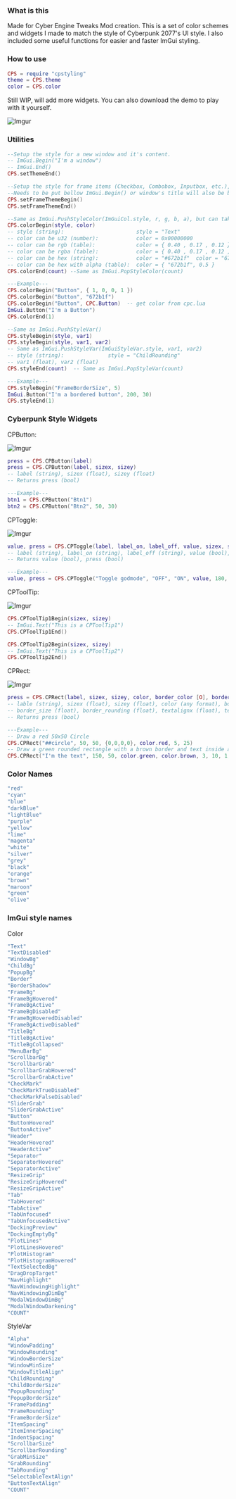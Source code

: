 ### What is this
Made for Cyber Engine Tweaks Mod creation.
This is a set of color schemes and widgets I made to match the style of Cyberpunk 2077's UI style.
I also included some useful functions for easier and faster ImGui styling.

### How to use
```lua
CPS = require "cpstyling"
theme = CPS.theme
color = CPS.color
```
Still WIP, will add more widgets. You can also download the demo to play with it yourself.

![Imgur](https://i.imgur.com/fe3cd4w.png)

### Utilities
```lua
--Setup the style for a new window and it's content.
-- ImGui.Begin("I'm a window")
-- ImGui.End()
CPS.setThemeEnd()

--Setup the style for frame items (Checkbox, Combobox, Inputbox, etc.),
--Needs to be put bellow ImGui.Begin() or window's title will also be bordered.
CPS.setFrameThemeBegin()
CPS.setFrameThemeEnd()

--Same as ImGui.PushStyleColor(ImGuiCol.style, r, g, b, a), but can take any color format.
CPS.colorBegin(style, color)
-- style (string):                       style = "Text"
-- color can be u32 (number):            color = 0x00000000
-- color can be rgb (table):             color = { 0.40 , 0.17 , 0.12 }
-- color can be rgba (table):            color = { 0.40 , 0.17 , 0.12 , 0.5 }
-- color can be hex (string):            color = "#672b1f"  color = "672b1f"
-- color can be hex with alpha (table):  color = { "672b1f", 0.5 }
CPS.colorEnd(count) --Same as ImGui.PopStyleColor(count)

---Example---
CPS.colorBegin("Button", { 1, 0, 0, 1 })
CPS.colorBegin("Button", "672b1f")
CPS.colorBegin("Button", CPC.Button)  -- get color from cpc.lua
ImGui.Button("I'm a Button")
CPS.colorEnd(1)

--Same as ImGui.PushStyleVar()
CPS.styleBegin(style, var1)
CPS.styleBegin(style, var1, var2)
-- Same as ImGui.PushStyleVar(ImGuiStyleVar.style, var1, var2)
-- style (string):              style = "ChildRounding"
-- var1 (float), var2 (float)
CPS.styleEnd(count)  -- Same as ImGui.PopStyleVar(count)

---Example---
CPS.styleBegin("FrameBorderSize", 5)
ImGui.Button("I'm a bordered button", 200, 30)
CPS.styleEnd(1)
```
### Cyberpunk Style Widgets

CPButton:

![Imgur](https://i.imgur.com/4neA19J.gif)
```lua
press = CPS.CPButton(label)
press = CPS.CPButton(label, sizex, sizey)
-- label (string), sizex (float), sizey (float)
-- Returns press (bool)

---Example---
btn1 = CPS.CPButton("Btn1")
btn2 = CPS.CPButton("Btn2", 50, 30)
```
CPToggle:

![Imgur](https://i.imgur.com/gTwpaLY.gif)
```lua
value, press = CPS.CPToggle(label, label_on, label_off, value, sizex, sizey)
-- label (string), label_on (string), label_off (string), value (bool), sizex (float), sizey (float)
-- Returns value (bool), press (bool)

---Example---
value, press = CPS.CPToggle("Toggle godmode", "OFF", "ON", value, 180, 0)
```
CPToolTip:

![Imgur](https://i.imgur.com/i467ORZ.gif)
```lua
CPS.CPToolTip1Begin(sizex, sizey)
-- ImGui.Text("This is a CPToolTip1")
CPS.CPToolTip1End()

CPS.CPToolTip2Begin(sizex, sizey)
-- ImGui.Text("This is a CPToolTip2")
CPS.CPToolTip2End()
```
CPRect:

![Imgur](https://i.imgur.com/M5FHWtb.png)
```lua
press = CPS.CPRect(label, sizex, sizey, color, border_color [O], border_size [O], border_rounding [O], textalignx [O], textaligny [O])
-- lable (string), sizex (float), sizey (float), color (any format), border_color (any format)
-- border_size (float), border_rounding (float), textalignx (float), textaligny (float)
-- Returns press (bool)

---Example---
-- Draw a red 50x50 Circle
CPS.CPRect("##circle", 50, 50, {0,0,0,0}, color.red, 5, 25)
-- Draw a green rounded rectangle with a brown border and text inside aligned to the right. 
CPS.CPRect("I'm the text", 150, 50, color.green, color.brown, 3, 10, 1, 0.5)
```

### Color Names
```lua
"red"
"cyan"
"blue"
"darkBlue"
"lightBlue"
"purple"
"yellow"
"lime"
"magenta"
"white"
"silver"
"grey"
"black"
"orange"
"brown"
"maroon"
"green"
"olive"
```


### ImGui style names
Color
```lua
"Text"
"TextDisabled"
"WindowBg"
"ChildBg"
"PopupBg"
"Border"
"BorderShadow"
"FrameBg"
"FrameBgHovered"
"FrameBgActive"
"FrameBgDisabled"
"FrameBgHoveredDisabled"
"FrameBgActiveDisabled"
"TitleBg"
"TitleBgActive"
"TitleBgCollapsed"
"MenuBarBg"
"ScrollbarBg"
"ScrollbarGrab"
"ScrollbarGrabHovered"
"ScrollbarGrabActive"
"CheckMark"
"CheckMarkTrueDisabled"
"CheckMarkFalseDisabled"
"SliderGrab"
"SliderGrabActive"
"Button"
"ButtonHovered"
"ButtonActive"
"Header"
"HeaderHovered"
"HeaderActive"
"Separator"
"SeparatorHovered"
"SeparatorActive"
"ResizeGrip"
"ResizeGripHovered"
"ResizeGripActive"
"Tab"
"TabHovered"
"TabActive"
"TabUnfocused"
"TabUnfocusedActive"
"DockingPreview"
"DockingEmptyBg"
"PlotLines"
"PlotLinesHovered"
"PlotHistogram"
"PlotHistogramHovered"
"TextSelectedBg"
"DragDropTarget"
"NavHighlight"
"NavWindowingHighlight"
"NavWindowingDimBg"
"ModalWindowDimBg"
"ModalWindowDarkening"
"COUNT"
```

StyleVar
```lua
"Alpha"
"WindowPadding"
"WindowRounding"
"WindowBorderSize"
"WindowMinSize"
"WindowTitleAlign"
"ChildRounding"
"ChildBorderSize"
"PopupRounding"
"PopupBorderSize"
"FramePadding"
"FrameRounding"
"FrameBorderSize"
"ItemSpacing"
"ItemInnerSpacing"
"IndentSpacing"
"ScrollbarSize"
"ScrollbarRounding"
"GrabMinSize"
"GrabRounding"
"TabRounding"
"SelectableTextAlign"
"ButtonTextAlign"
"COUNT"
```
